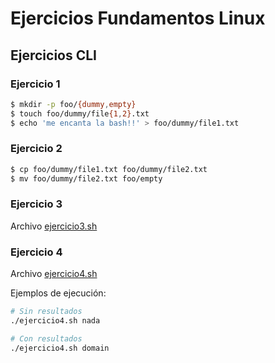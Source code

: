 # Ejercicios Fundamentos Linux

## Ejercicios CLI

### Ejercicio 1

```sh
$ mkdir -p foo/{dummy,empty}
$ touch foo/dummy/file{1,2}.txt
$ echo 'me encanta la bash!!' > foo/dummy/file1.txt
```

### Ejercicio 2

```sh
$ cp foo/dummy/file1.txt foo/dummy/file2.txt
$ mv foo/dummy/file2.txt foo/empty
```

### Ejercicio 3

Archivo [ejercicio3.sh](ejercicio3.sh)

### Ejercicio 4

Archivo [ejercicio4.sh](ejercicio4.sh)

Ejemplos de ejecución:

```sh
# Sin resultados
./ejercicio4.sh nada

# Con resultados
./ejercicio4.sh domain
```

